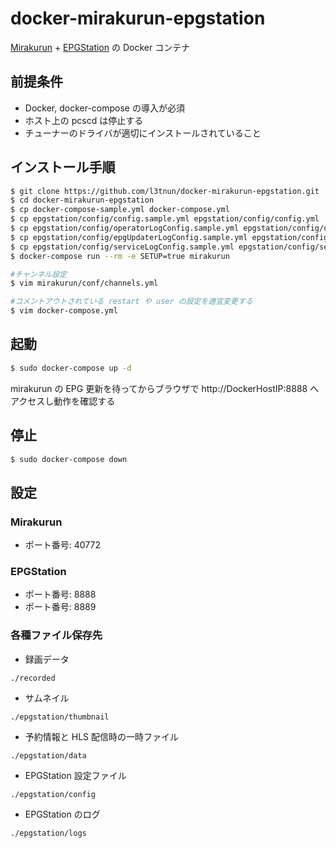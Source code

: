 # docker-mirakurun-epgstation
[Mirakurun](https://github.com/Chinachu/Mirakurun) + [EPGStation](https://github.com/l3tnun/EPGStation) の Docker コンテナ

## 前提条件
- Docker, docker-compose の導入が必須
- ホスト上の pcscd は停止する
- チューナーのドライバが適切にインストールされていること

## インストール手順

```sh
$ git clone https://github.com/l3tnun/docker-mirakurun-epgstation.git
$ cd docker-mirakurun-epgstation
$ cp docker-compose-sample.yml docker-compose.yml
$ cp epgstation/config/config.sample.yml epgstation/config/config.yml
$ cp epgstation/config/operatorLogConfig.sample.yml epgstation/config/operatorLogConfig.yml
$ cp epgstation/config/epgUpdaterLogConfig.sample.yml epgstation/config/epgUpdaterLogConfig.yml
$ cp epgstation/config/serviceLogConfig.sample.yml epgstation/config/serviceLogConfig.yml
$ docker-compose run --rm -e SETUP=true mirakurun

#チャンネル設定
$ vim mirakurun/conf/channels.yml

#コメントアウトされている restart や user の設定を適宜変更する
$ vim docker-compose.yml
```

## 起動

```sh
$ sudo docker-compose up -d
```
mirakurun の EPG 更新を待ってからブラウザで http://DockerHostIP:8888 へアクセスし動作を確認する

## 停止

```sh
$ sudo docker-compose down
```

## 設定

### Mirakurun

* ポート番号: 40772

### EPGStation

* ポート番号: 8888
* ポート番号: 8889

### 各種ファイル保存先

* 録画データ

```./recorded```

* サムネイル

```./epgstation/thumbnail```

* 予約情報と HLS 配信時の一時ファイル

```./epgstation/data```

* EPGStation 設定ファイル

```./epgstation/config```

* EPGStation のログ

```./epgstation/logs```
